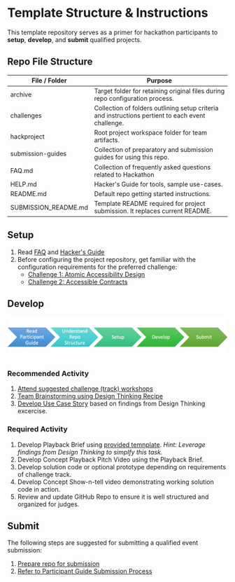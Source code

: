 # Template Structure & Instructions

This template repository serves as a primer for hackathon participants to **setup**, **develop**, and **submit** qualified projects. 

## Repo File Structure

| File / Folder | Purpose |
| --- |  --- | 
| archive | Target folder for retaining original files during repo configuration process. |
| challenges | Collection of folders outlining setup criteria and instructions pertient to each event challenge.| 
| hackproject | Root project workspace folder for team artifacts. |
| submission-guides | Collection of preparatory and submission guides for using this repo. |
| FAQ.md | Collection of frequently asked questions related to Hackathon |
| HELP.md | Hacker's Guide for tools, sample use-cases. |
README.md | Default repo getting started instructions. |
SUBMISSION_README.md | Template README required for project submission. It replaces current README. |

## Setup

1. Read [FAQ](./FAQ.md) and [Hacker's Guide](./HELP.md)
2. Before configuring the project repository, get familiar with the configuration requirements for the preferred challenge:
    * [Challenge 1: Atomic Accessibility Design](./challenges/challenge1/setup.md)
    * [Challenge 2: Accessible Contracts](./challenges/challenge2/setup.md)

## Develop

![workflow-steps](./challenges/challenge1/usecase/images/workflow/workflow-steps.png)

### Recommended Activity
1. [Attend suggested challenge (track) workshops](https://www.notion.so/tribegroup/Schedule-Events-a8fd71f103504b608946380c56e04c83)
2. [Team Brainstorming using Design Thinking Recipe](https://app.mural.co/template/a34cb087-9954-487a-810f-65671664f59d/97429e07-5ba1-47e9-91d3-98e668e51d42)
3. [Develop Use Case Story](./submission-guides/design-thinking-artifacts.md#developing-user-stories) based on findings from Design Thinking excercise. 

### Required Activity

1. Develop Playback Brief using [provided temnplate](./challenges/common/presentations/gaad-hackathon-playback-template.pptx). *Hint: Leverage findings from Design Thinking to simplfy this task.*
2. Develop Concept Playback Pitch Video using the Playback Brief.
3. Develop solution code or optional prototype depending on requirements of challenge track. 
4. Develop Concept Show-n-tell video demonstrating working solution code in action.
5. Review and update GitHub Repo to ensure it is well structured and organized for judges.  
    
## Submit
The following steps are suggested for submitting a qualified event submission:

1. [Prepare repo for submission](./submission-guides/submission-instructions.md)
2. [Refer to Participant Guide Submission Process](https://www.notion.so/tribegroup/How-to-Submit-839ac3cdcdf24baf8785bbba206150e7)